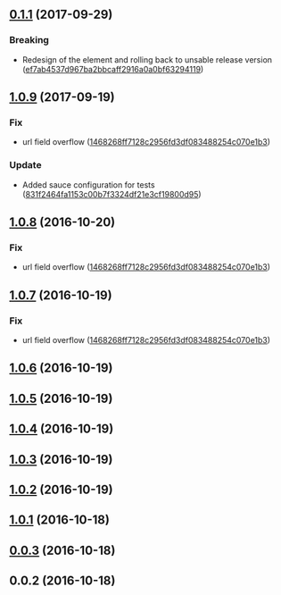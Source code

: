 <a name="0.1.1"></a>
## [0.1.1](https://github.com/advanced-rest-client/history-list-items/compare/1.0.9...0.1.1) (2017-09-29)


### Breaking

* Redesign of the element and rolling back to unsable release version ([ef7ab4537d967ba2bbcaff2916a0a0bf63294119](https://github.com/advanced-rest-client/history-list-items/commit/ef7ab4537d967ba2bbcaff2916a0a0bf63294119))



<a name="1.0.9"></a>
## [1.0.9](https://github.com/advanced-rest-client/history-list-items/compare/1.0.3...1.0.9) (2017-09-19)


### Fix

* url field overflow ([1468268ff7128c2956fd3df083488254c070e1b3](https://github.com/advanced-rest-client/history-list-items/commit/1468268ff7128c2956fd3df083488254c070e1b3))

### Update

* Added sauce configuration for tests ([831f2464fa1153c00b7f3324df21e3cf19800d95](https://github.com/advanced-rest-client/history-list-items/commit/831f2464fa1153c00b7f3324df21e3cf19800d95))



<a name="1.0.8"></a>
## [1.0.8](https://github.com/advanced-rest-client/history-list-items/compare/1.0.3...v1.0.8) (2016-10-20)


### Fix

* url field overflow ([1468268ff7128c2956fd3df083488254c070e1b3](https://github.com/advanced-rest-client/history-list-items/commit/1468268ff7128c2956fd3df083488254c070e1b3))



<a name="1.0.7"></a>
## [1.0.7](https://github.com/advanced-rest-client/history-list-items/compare/1.0.3...v1.0.7) (2016-10-19)


### Fix

* url field overflow ([1468268ff7128c2956fd3df083488254c070e1b3](https://github.com/advanced-rest-client/history-list-items/commit/1468268ff7128c2956fd3df083488254c070e1b3))



<a name="1.0.6"></a>
## [1.0.6](https://github.com/advanced-rest-client/history-list-items/compare/1.0.3...v1.0.6) (2016-10-19)




<a name="1.0.5"></a>
## [1.0.5](https://github.com/advanced-rest-client/history-list-items/compare/1.0.3...v1.0.5) (2016-10-19)




<a name="1.0.4"></a>
## [1.0.4](https://github.com/advanced-rest-client/history-list-items/compare/1.0.3...v1.0.4) (2016-10-19)




<a name="1.0.3"></a>
## [1.0.3](https://github.com/advanced-rest-client/history-list-items/compare/0.0.2...v1.0.3) (2016-10-19)




<a name="1.0.2"></a>
## [1.0.2](https://github.com/advanced-rest-client/history-list-items/compare/0.0.2...v1.0.2) (2016-10-19)




<a name="1.0.1"></a>
## [1.0.1](https://github.com/advanced-rest-client/history-list-items/compare/0.0.2...v1.0.1) (2016-10-18)




<a name="0.0.3"></a>
## [0.0.3](https://github.com/advanced-rest-client/history-list-items/compare/0.0.2...v0.0.3) (2016-10-18)




<a name="0.0.2"></a>
## 0.0.2 (2016-10-18)




